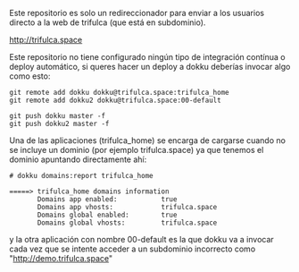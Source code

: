 Este repositorio es solo un redireccionador para enviar a los
usuarios directo a la web de trifulca (que está en subdominio).

http://trifulca.space

Este repositorio no tiene configurado ningún tipo de integración
contínua o deploy automático, si queres hacer un deploy a dokku
deberías invocar algo como esto:

```
git remote add dokku dokku@trifulca.space:trifulca_home
git remote add dokku2 dokku@trifulca.space:00-default

git push dokku master -f
git push dokku2 master -f
```

Una de las aplicaciones (trifulca\_home) se encarga de cargarse
cuando no se incluye un dominio (por ejemplo trifulca.space)
ya que tenemos el dominio apuntando directamente ahí:


```
# dokku domains:report trifulca_home

=====> trifulca_home domains information
       Domains app enabled:           true
       Domains app vhosts:            trifulca.space
       Domains global enabled:        true
       Domains global vhosts:         trifulca.space
```

y la otra aplicación con nombre 00-default es la que dokku va
a invocar cada vez que se intente acceder a un subdominio incorrecto
como "http://demo.trifulca.space"
